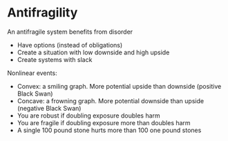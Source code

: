 # Antifragility

An antifragile system benefits from disorder

- Have options (instead of obligations)
- Create a situation with low downside and high upside
- Create systems with slack

Nonlinear events:

- Convex: a smiling graph. More potential upside than downside (positive Black
  Swan)
- Concave: a frowning graph. More potential downside than upside (negative Black
  Swan)
- You are robust if doubling exposure doubles harm
- You are fragile if doubling exposure more than doubles harm
- A single 100 pound stone hurts more than 100 one pound stones
